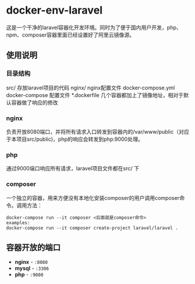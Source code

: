 # docker-env-laravel
这是一个干净的laravel容器化开发环境。同时为了便于国内用户开发，php、npm、composer容器里面已经设置好了阿里云镜像源。


## 使用说明

### 目录结构
src/    存放laravel项目的代码
nginx/  nginx配置文件
docker-compose.yml  docker-compose 配置文件
*.dockerfile    几个容器都加上了镜像地址，相对于默认容器做了响应的修改

### nginx
负责开放8080端口，并将所有请求入口转发到容器内的/var/www/public（对应于本项目src/public)，php的响应会转发到php:9000处理。

### php
通过9000端口响应所有请求，laravel项目文件都在src/ 下

### composer
一个独立的容器，用来方便没有本地化安装composer的用户调用composer命令。调用方法：
```
docker-compose run --it composer <后面就是composer命令>
examples:
docker-compose run --it composer create-project laravel/laravel .
```

## 容器开放的端口

- **nginx** - `:8080`
- **mysql** - `:3306`
- **php** - `:9000`